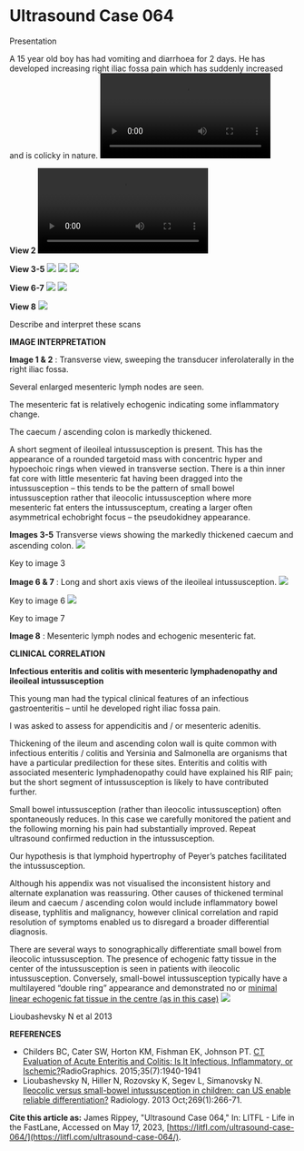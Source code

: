 # Ultrasound Case 064
Presentation


A 15 year old boy has had vomiting and diarrhoea for 2 days. He has developed increasing right iliac fossa pain which has suddenly increased and is colicky in nature.
![](https://litfl.com/wp-content/uploads/2018/12/LITFL-Top-100-Ultrasound-064-01-Enteritis-colitis-and-ileoileal-intussusception.mp4)


**View 2** 
![](https://litfl.com/wp-content/uploads/2018/12/LITFL-Top-100-Ultrasound-064-02-Enteritis-colitis-and-ileoileal-intussusception.mp4)

**View 3-5** 
![](https://litfl.com/wp-content/uploads/2019/01/LITFL-Top-100-Ultrasound-064-03.jpg)
![](https://litfl.com/wp-content/uploads/2019/01/LITFL-Top-100-Ultrasound-064-04.jpg)
![](https://litfl.com/wp-content/uploads/2019/01/LITFL-Top-100-Ultrasound-064-05.jpg)

**View 6-7** 
![](https://litfl.com/wp-content/uploads/2019/01/LITFL-Top-100-Ultrasound-064-06.jpg)
![](https://litfl.com/wp-content/uploads/2019/01/LITFL-Top-100-Ultrasound-064-07.jpg)

**View 8** 
![](https://litfl.com/wp-content/uploads/2019/01/LITFL-Top-100-Ultrasound-064-08.jpg)


Describe and interpret these scans

**IMAGE INTERPRETATION** 



**Image 1 & 2** : Transverse view, sweeping the transducer inferolaterally in the right iliac fossa. 


Several enlarged mesenteric lymph nodes are seen. 


The mesenteric fat is relatively echogenic indicating some inflammatory change. 


The caecum / ascending colon is markedly thickened. 


A short segment of ileoileal intussusception is present. This has the appearance of a rounded targetoid mass with concentric hyper and hypoechoic rings when viewed in transverse section. There is a thin inner fat core with little mesenteric fat having been dragged into the intussusception – this tends to be the pattern of small bowel intussusception rather that ileocolic intussusception where more mesenteric fat enters the intussusceptum, creating a larger often asymmetrical echobright focus – the pseudokidney appearance.



**Images 3-5**  Transverse views showing the markedly thickened caecum and ascending colon.
![](https://litfl.com/wp-content/uploads/2019/01/LITFL-Top-100-Ultrasound-064-09-Key-to-image-3.jpg)

Key to image 3



**Image 6 & 7** : Long and short axis views of the ileoileal intussusception. 
![](https://litfl.com/wp-content/uploads/2019/01/LITFL-Top-100-Ultrasound-064-09-Key-to-image-6.jpg)

Key to image 6
![](https://litfl.com/wp-content/uploads/2019/01/LITFL-Top-100-Ultrasound-064-09-Key-to-image-7.jpg)

Key to image 7



**Image 8** : Mesenteric lymph nodes and echogenic mesenteric fat. 


**CLINICAL CORRELATION** 



**Infectious enteritis and colitis with mesenteric lymphadenopathy and ileoileal intussusception** 


This young man had the typical clinical features of an infectious gastroenteritis – until he developed right iliac fossa pain. 


I was asked to assess for appendicitis and / or mesenteric adenitis. 


Thickening of the ileum and ascending colon wall is quite common with infectious enteritis / colitis and Yersinia and Salmonella are organisms that have a particular predilection for these sites. Enteritis and colitis with associated mesenteric lymphadenopathy could have explained his RIF pain; but the short segment of intussusception is likely to have contributed further. 


Small bowel intussusception (rather than ileocolic intussusception) often spontaneously reduces. In this case we carefully monitored the patient and the following morning his pain had substantially improved. Repeat ultrasound confirmed reduction in the intussusception. 


Our hypothesis is that lymphoid hypertrophy of Peyer’s patches facilitated the intussusception. 


Although his appendix was not visualised the inconsistent history and alternate explanation was reassuring. Other causes of thickened terminal ileum and caecum / ascending colon would include inflammatory bowel disease, typhlitis and malignancy, however clinical correlation and rapid resolution of symptoms enabled us to disregard a broader differential diagnosis. 


There are several ways to sonographically differentiate small bowel from ileocolic intussusception. The presence of echogenic fatty tissue in the center of the intussusception is seen in patients with ileocolic intussusception. Conversely, small-bowel intussusception typically have a multilayered “double ring” appearance and demonstrated no or [minimal linear echogenic fat tissue in the centre (as in this case)](https://pubs.rsna.org/doi/full/10.1148/rg.2015150125) 
![](https://pubs.rsna.org/na101/home/literatum/publisher/rsna/journals/content/radiology/2013/radiology.2013.269.issue-1/radiol.13122639/production/images/large/122639t02.jpeg)

Lioubashevsky N et al 2013


**REFERENCES** 

- Childers BC, Cater SW, Horton KM, Fishman EK, Johnson PT. [CT Evaluation of Acute Enteritis and Colitis: Is It Infectious, Inflammatory, or Ischemic?](https://pubs.rsna.org/doi/10.1148/rg.2015150125)RadioGraphics. 2015;35(7):1940-1941
- Lioubashevsky N, Hiller N, Rozovsky K, Segev L, Simanovsky N. [Ileocolic versus small-bowel intussusception in children: can US enable reliable differentiation?](https://pubs.rsna.org/doi/full/10.1148/radiol.13122639) Radiology. 2013 Oct;269(1):266-71.

**Cite this article as:**  James Rippey, "Ultrasound Case 064," In: LITFL - Life in the FastLane, Accessed on May 17, 2023, [https://litfl.com/ultrasound-case-064/](https://litfl.com/ultrasound-case-064/).


